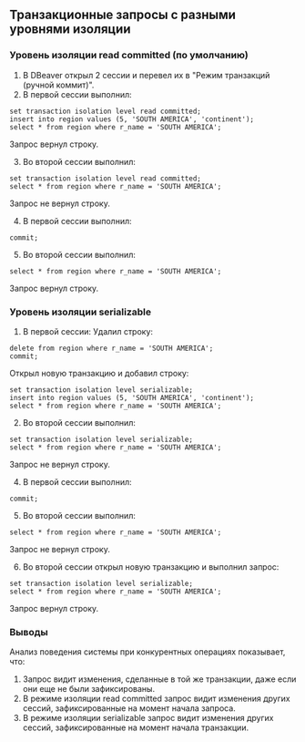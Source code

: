 ## Транзакционные запросы с разными уровнями изоляции ##   
   
### Уровень изоляции read committed (по умолчанию) ###   

1. В DBeaver открыл 2 сессии и перевел их в "Режим транзакций (ручной коммит)".
2. В первой сессии выполнил:
```
set transaction isolation level read committed;
insert into region values (5, 'SOUTH AMERICA', 'continent');
select * from region where r_name = 'SOUTH AMERICA';
```
Запрос вернул строку.
   
3. Во второй сессии выполнил:
```
set transaction isolation level read committed;
select * from region where r_name = 'SOUTH AMERICA';
```
Запрос не вернул строку.
   
4. В первой сессии выполнил:   
```
commit;
```
   
5. Во второй сессии выполнил:   
```
select * from region where r_name = 'SOUTH AMERICA';
```
Запрос вернул строку.   

   
### Уровень изоляции serializable ###   

1. В первой сессии:
Удалил строку:
```
delete from region where r_name = 'SOUTH AMERICA';
commit;
```
Открыл новую транзакцию и добавил строку:   
```
set transaction isolation level serializable;
insert into region values (5, 'SOUTH AMERICA', 'continent');
select * from region where r_name = 'SOUTH AMERICA';
```
2. Во второй сессии выполнил:
```
set transaction isolation level serializable;
select * from region where r_name = 'SOUTH AMERICA';
```
Запрос не вернул строку.
   
4. В первой сессии выполнил:   
```
commit;
```
   
5. Во второй сессии выполнил:   
```
select * from region where r_name = 'SOUTH AMERICA';
```
Запрос не вернул строку. 
   
6. Во второй сессии открыл новую транзакцию и выполнил запрос:   
```
set transaction isolation level serializable;
select * from region where r_name = 'SOUTH AMERICA';
```
Запрос вернул строку.

### Выводы ###   
Анализ поведения системы при конкурентных операциях показывает, что:
1. Запрос видит изменения, сделанные в той же транзакции, даже если они еще не были зафиксированы.
2. В режиме изоляции read committed запрос видит изменения других сессий, зафиксированные на момент начала запроса.
3. В режиме изоляции serializable запрос видит изменения других сессий, зафиксированные на момент начала транзакции.
